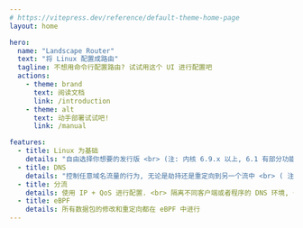 ```yaml
---
# https://vitepress.dev/reference/default-theme-home-page
layout: home

hero:
  name: "Landscape Router"
  text: "将 Linux 配置成路由"
  tagline: 不想用命令行配置路由? 试试用这个 UI 进行配置吧
  actions:
    - theme: brand
      text: 阅读文档
      link: /introduction
    - theme: alt
      text: 动手部署试试吧!
      link: /manual

features:
  - title: Linux 为基础
    details: "自由选择你想要的发行版 <br> (注: 内核 6.9.x 以上, 6.1 有部分功能无法使用, musl 暂时不支持)"
  - title: DNS
    details: "控制任意域名流量的行为, 无论是劫持还是重定向到另一个流中 <br> ( 注: 需要将 DNS 指向本路由程序 )"
  - title: 分流
    details: 使用 IP + QoS 进行配置. <br> 隔离不同客户端或者程序的 DNS 环境, 也可转发到 Docker 容器中, 详见文档
  - title: eBPF
    details: 所有数据包的修改和重定向都在 eBPF 中进行
---
```



